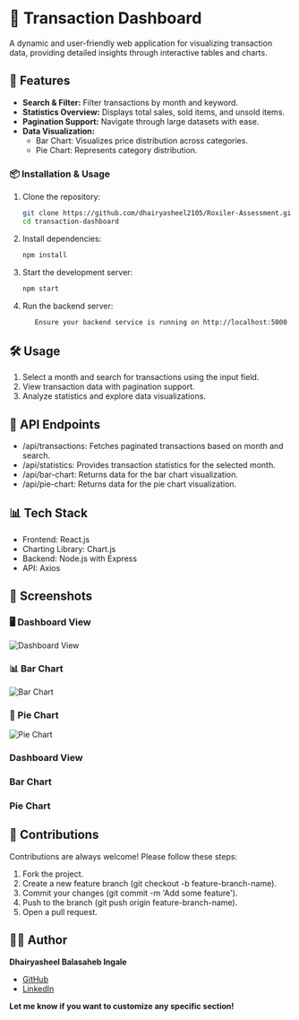 # 🧾 Transaction Dashboard  

A dynamic and user-friendly web application for visualizing transaction data, providing detailed insights through interactive tables and charts.  

## 🚀 Features  
- **Search & Filter:** Filter transactions by month and keyword.  
- **Statistics Overview:** Displays total sales, sold items, and unsold items.  
- **Pagination Support:** Navigate through large datasets with ease.  
- **Data Visualization:**  
  - Bar Chart: Visualizes price distribution across categories.  
  - Pie Chart: Represents category distribution.  

### 📦 Installation & Usage  
1. Clone the repository:  
   ```bash
   git clone https://github.com/dhairyasheel2105/Roxiler-Assessment.git  
   cd transaction-dashboard  
2. Install dependencies:  
   ```bash
   npm install
3. Start the development server:  
   ```bash
   npm start
4. Run the backend server:  
   ```bash
      Ensure your backend service is running on http://localhost:5000
## 🛠 Usage
1. Select a month and search for transactions using the input field.
2. View transaction data with pagination support.
3. Analyze statistics and explore data visualizations.
## 🔌 API Endpoints
- /api/transactions: Fetches paginated transactions based on month and search.
- /api/statistics: Provides transaction statistics for the selected month.
- /api/bar-chart: Returns data for the bar chart visualization.
- /api/pie-chart: Returns data for the pie chart visualization.
## 📊 Tech Stack
- Frontend: React.js
- Charting Library: Chart.js
- Backend: Node.js with Express
- API: Axios
## 📸 Screenshots  

### 🖥️ Dashboard View  
![Dashboard View](screenshots/roxiler1.png)  

### 📊 Bar Chart  
![Bar Chart](screenshots/roxiler2.png)  

### 🍕 Pie Chart  
![Pie Chart](screenshots/roxiler3.png)  

### Dashboard View
### Bar Chart
### Pie Chart
## 🤝 Contributions
 Contributions are always welcome! Please follow these steps:
1. Fork the project.
2. Create a new feature branch (git checkout -b feature-branch-name).
3. Commit your changes (git commit -m 'Add some feature').
4. Push to the branch (git push origin feature-branch-name).
5. Open a pull request.
## 🧑‍💻 Author  

**Dhairyasheel Balasaheb Ingale**  

- [GitHub](https://github.com/dhairyasheel2105)  
- [LinkedIn](https://www.linkedin.com/in/dhairyasheel-ingale2105/)  


**Let me know if you want to customize any specific section!**
